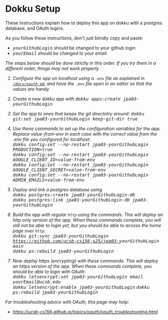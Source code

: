 # Dokku Setup

These instructions explain how to deploy this app on dokku with a postgres database, and OAuth logins.

As you follow these instructions, don't just blindly copy and paste:
* <tt><i>yourGithubLogin</i></tt> should be changed to your github login
* <tt><i>yourEmail<i/></tt> should be changed to your email.

The steps below should be done *strictly in this order*. If you try them in a different order, things may not work properly.

1. Configure the app on localhost using a `.env` file as explained in [`/docs/oauth.md`](/docs/oauth.md), and have the `.env` file open in an editor so that the values are handy.
2. Create a new dokku app with <tt>dokku apps:create jpa03-<i>yourGithubLogin</i></tt>
3. Set the app to ones that keeps the git directotry around:
   <tt>dokku git:set jpa03-<i>yourGithubLogin</i> keep-git-dir true</tt>
4. Use these commands to set up the configuration variables for the app.  Replace *value-from-env* in each case with the correct value from the .env file you configured for localhost:<br />
   <tt>dokku config:set --no-restart jpa03-<i>yourGithubLogin</i> PRODUCTION=true</tt><br />
   <tt>dokku config:set --no-restart jpa03-<i>yourGithubLogin</i> GOOGLE_CLIENT_ID=<i>value-from-env</i></tt><br />
   <tt>dokku config:set --no-restart jpa03-<i>yourGithubLogin</i> GOOGLE_CLIENT_SECRET=<i>value-from-env</i></tt><br />
   <tt>dokku config:set --no-restart jpa03-<i>yourGithubLogin</i> ADMIN_EMAILS=<i>value-from-env</i></tt><br />
5. Deploy and link a postgres database using<br />
   <tt>dokku postgres:create jpa03-<i>yourGithubLogin</i>-db</tt><br />
   <tt>dokku postgres:link jpa03-<i>yourGithubLogin</i>-db jpa03-<i>yourGithubLogin</i> </tt> <br />

6. Build the app with regular `http` using the commands.  This will deploy an http only version of the app. When these commands complete, *you will still not be able to login yet, but you should be able to access the home page over `http`*:<br />
   <tt>dokku git:sync jpa03-<i>yourGithubLogin</i> https://github.com/ucsb-cs156-s25/jpa03-<i>yourGithubLogin</i> main</tt><br />
   <tt>dokku ps:rebuild jpa03-<i>yourGithubLogin</i></tt><br />
7. Now deploy https (encrypting) with these commands.
   This will deploy an https  version of the app.
   When these commands complete, *you should be able to login with OAuth*:<br />
   <tt>dokku letsencrypt:set jpa03-<i>yourGithubLogin</i> email <i>yourEmail</i>@ucsb.edu</tt><br />
   <tt>dokku letsencrypt:enable jpa03-<i>yourGithubLogin</i></tt>
   <tt>dokku ps:rebuild jpa03-<i>yourGithubLogin</i></tt><br />

For troubleshooting advice with OAuth, this page may help:

* <https://ucsb-cs156.github.io/topics/oauth/oauth_troubleshooting.html>
